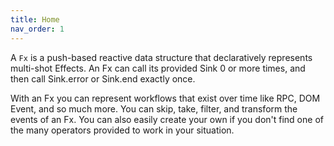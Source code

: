 ```yaml
---
title: Home
nav_order: 1
---
```


A `Fx` is a push-based reactive data structure that declaratively represents multi-shot Effects.
An Fx can call its provided Sink 0 or more times, and then call Sink.error or Sink.end exactly once.

With an Fx you can represent workflows that exist over time like RPC, DOM Event, and so much more.
You can skip, take, filter, and transform the events of an Fx. You can also easily create your own
if you don't find one of the many operators provided to work in your situation.
